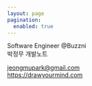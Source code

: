 ```yaml
---
layout: page
pagination:
  enabled: true
---
```


Software Engineer @Buzzni  
박정무 개발노트  
  
jeongmupark@gmail.com  
https://drawyourmind.com
